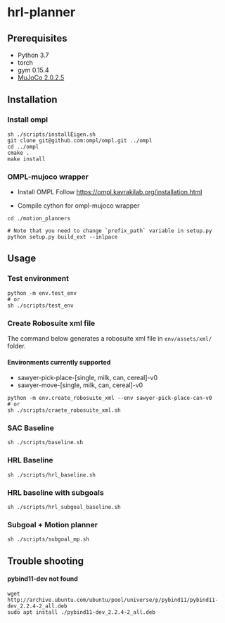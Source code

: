 # hrl-planner

## Prerequisites
- Python 3.7
- torch
- gym 0.15.4
- [MuJoCo 2.0.2.5 ](http://www.mujoco.org/)

## Installation 

### Install ompl
```
sh ./scripts/installEigen.sh
git clone git@github.com:ompl/ompl.git ../ompl
cd ../ompl
cmake .
make install
```

### OMPL-mujoco wrapper 

- Install OMPL 
Follow https://ompl.kavrakilab.org/installation.html

- Compile cython for ompl-mujoco wrapper

```
cd ./motion_planners

# Note that you need to change `prefix_path` variable in setup.py
python setup.py build_ext --inlpace
```

## Usage
### Test environment
```
python -m env.test_env 
# or 
sh ./scripts/test_env
````

### Create Robosuite xml file

The command below generates a robosuite xml file in `env/assets/xml/` folder.

#### Environments currently supported
- sawyer-pick-place-[single, milk, can, cereal]-v0
- sawyer-move-[single, milk, can, cereal]-v0

```
python -m env.create_robosuite_xml --env sawyer-pick-place-can-v0
# or 
sh ./scripts/craete_robosuite_xml.sh
```


### SAC Baseline
```
sh ./scripts/baseline.sh
```

### HRL Baseline
```
sh ./scripts/hrl_baseline.sh
```

### HRL baseline with subgoals
```
sh ./scripts/hrl_subgoal_baseline.sh
```

### Subgoal + Motion planner
```
sh ./scripts/subgoal_mp.sh
```

## Trouble shooting

#### pybind11-dev not found
```
wget http://archive.ubuntu.com/ubuntu/pool/universe/p/pybind11/pybind11-dev_2.2.4-2_all.deb
sudo apt install ./pybind11-dev_2.2.4-2_all.deb
```

